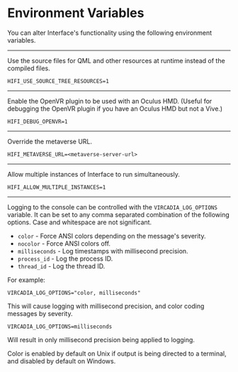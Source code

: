 # Environment Variables

You can alter Interface's functionality using the following environment variables.

---

Use the source files for QML and other resources at runtime instead of the compiled files.

    HIFI_USE_SOURCE_TREE_RESOURCES=1

---

Enable the OpenVR plugin to be used with an Oculus HMD. (Useful for debugging the OpenVR plugin if you have an Oculus HMD but not a Vive.)

    HIFI_DEBUG_OPENVR=1

---

Override the metaverse URL.

    HIFI_METAVERSE_URL=<metaverse-server-url>

---

Allow multiple instances of Interface to run simultaneously.

    HIFI_ALLOW_MULTIPLE_INSTANCES=1

---

Logging to the console can be controlled with the `VIRCADIA_LOG_OPTIONS` variable. It can be set to any comma separated combination of the following options. Case and whitespace are not significant.

* `color` - Force ANSI colors depending on the message's severity.
* `nocolor` - Force ANSI colors off.
* `milliseconds` - Log timestamps with millisecond precision.
* `process_id` - Log the process ID.
* `thread_id` - Log the thread ID.

For example:

    VIRCADIA_LOG_OPTIONS="color, milliseconds"

This will cause logging with millisecond precision, and color coding messages by severity.

    VIRCADIA_LOG_OPTIONS=milliseconds

Will result in only millisecond precision being applied to logging.

Color is enabled by default on Unix if output is being directed to a terminal, and disabled by default on Windows.
